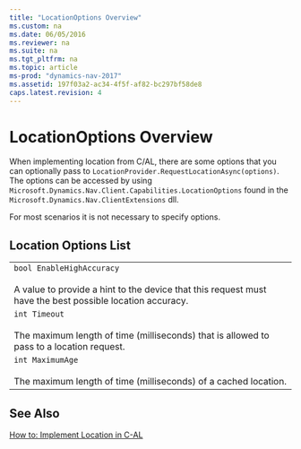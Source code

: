```yaml
---
title: "LocationOptions Overview"
ms.custom: na
ms.date: 06/05/2016
ms.reviewer: na
ms.suite: na
ms.tgt_pltfrm: na
ms.topic: article
ms-prod: "dynamics-nav-2017"
ms.assetid: 197f03a2-ac34-4f5f-af82-bc297bf58de8
caps.latest.revision: 4
---
```

# LocationOptions Overview
When implementing location from C/AL, there are some options that you can optionally pass to `LocationProvider.RequestLocationAsync(options)`. The options can be accessed by using `Microsoft.Dynamics.Nav.Client.Capabilities.LocationOptions` found in the `Microsoft.Dynamics.Nav.ClientExtensions` dll.  
  
 For most scenarios it is not necessary to specify options.  
  
## Location Options List  
  
||  
|-|  
|`bool EnableHighAccuracy`<br /><br /> A value to provide a hint to the device that this request must have the best possible location accuracy.|  
|`int Timeout`<br /><br /> The maximum length of time \(milliseconds\) that is allowed to pass to a location request.|  
|`int MaximumAge`<br /><br /> The maximum length of time \(milliseconds\) of a cached location.|  
  
## See Also  
 [How to: Implement Location in C-AL](How%20to:%20Implement%20Location%20in%20C-AL.md)
